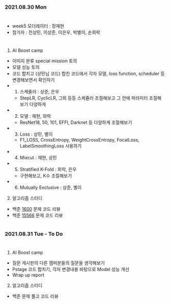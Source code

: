 ### 2021.08.30 Mon

#
- week5 모더레이터 : 장재현
- 참가자 : 전상민, 이상준, 이은우, 박별이, 손희락
#
1. AI Boost camp
- 이미지 분류 special mission 토의
- 모델 성능 토의
- 코드 합치고 (상민님 코드) 합친 코드에서 각자 모델, loss function, scheduler 등 변경해보면서 확인하기
 - 1. 스케줄러 : 상준, 은우
   - StepLR, CyclicLR, 그외 등등 스케쥴러 조절해보고 그 안에 파라미터 조절해보기 다양하게
 - 2. 모델 : 재현, 희락
    - ResNet18, 50, 101, EFFI, Darknet 등 다양하게 조절해보기
 - 3. Loss : 상민, 별이
    - F1_LOSS, CrossEntropy, WeightCrossEntropy, FocalLoss, LabelSmoothingLoss 사용하기
 - 4. Mixcut : 재현, 상민
 - 5. Stratified K-Fold : 희락, 은우
    - 구현해보고, K수 조절해보기
 - 6. Mutually Exclusive : 상준, 별이
  
2. 알고리즘 스터디
- 백준 [1600](https://www.acmicpc.net/problem/1600) 문제 코드 리뷰
- 백준 [15566](https://www.acmicpc.net/problem/15566) 문제 코드 리뷰

  
#
### 2021.08.31 Tue - To Do 
#
1. AI Boost camp
- 질문 게시판의 다른 캠퍼분들의 질문들 생각해보기
- Pstage 코드 합치기, 각자 변경내용 바탕으로 Model 성능 개선
- Wrap up report

  
2. 알고리즘 스터디
- 백준 문제 풀고 코드 리뷰
